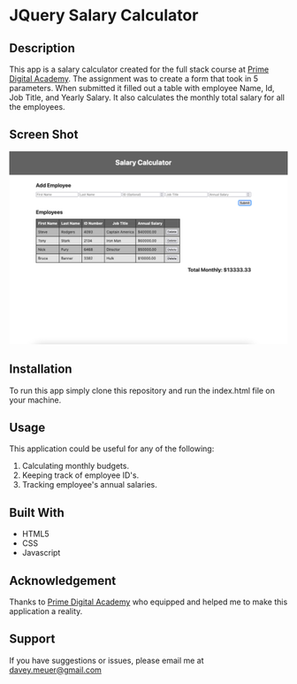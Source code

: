 # JQuery Salary Calculator

## Description

This app is a salary calculator created for the full stack course at [Prime Digital Academy](www.primeacademy.io). The assignment was to create a form that took in 5 parameters. When submitted it filled out a table with employee Name, Id, Job Title, and Yearly Salary. It also calculates the monthly total salary for all the employees.

## Screen Shot

![App HomePage](screenshots/app_screenshot.png)

## Installation

To run this app simply clone this repository and run the index.html file on your machine.

## Usage
This application could be useful for any of the following:

1. Calculating monthly budgets.
2. Keeping track of employee ID's.
3. Tracking employee's annual salaries.

## Built With

- HTML5
- CSS
- Javascript

## Acknowledgement
Thanks to [Prime Digital Academy](www.primeacademy.io) who equipped and helped me to make this application a reality.

## Support
If you have suggestions or issues, please email me at [davey.meuer@gmail.com](davey.meuer@gmail.com)
